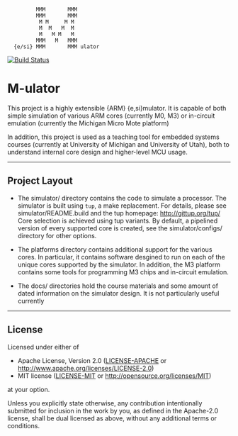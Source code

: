 ```
         MMM       MMM
         MMM       MMM
          M M     M M
          M  M   M  M
          M   M M   M
         MMM   M   MMM
  {e/si} MMM       MMM ulator
```
[![Build Status](https://travis-ci.org/lab11/M-ulator.svg?branch=master)](https://travis-ci.org/lab11/M-ulator)

# M-ulator
This project is a highly extensible {ARM} {e,si}mulator. It is capable of both
simple simulation of various ARM cores (currently M0, M3) or in-circuit
emulation (currently the Michigan Micro Mote platform)

In addition, this project is used as a teaching tool for embedded systems
courses (currently at University of Michigan and University of Utah), both to
understand internal core design and higher-level MCU usage.

********************************************************************************

## Project Layout

  * The simulator/ directory contains the code to simulate a processor.
    The simulator is built using `tup`, a make replacement. For details, please
    see simulator/README.build and the tup homepage: http://gittup.org/tup/
    Core selection is achieved using tup variants. By default, a pipelined
    version of every supported core is created, see the simulator/configs/
    directory for other options.

  * The platforms directory contains additional support for the various cores.
    In particular, it contains software desgined to run on each of the unique
    cores supported by the simulator. In addition, the M3 platform contains some
    tools for programming M3 chips and in-circuit emulation.

  * The docs/ directories hold the course materials and some amount of dated
    information on the simulator design. It is not particularly useful currently

********************************************************************************


License
-------

Licensed under either of

- Apache License, Version 2.0 ([LICENSE-APACHE](LICENSE-APACHE) or
  http://www.apache.org/licenses/LICENSE-2.0)
- MIT license ([LICENSE-MIT](LICENSE-MIT) or
  http://opensource.org/licenses/MIT)

at your option.

Unless you explicitly state otherwise, any contribution intentionally submitted
for inclusion in the work by you, as defined in the Apache-2.0 license, shall
be dual licensed as above, without any additional terms or conditions.
